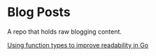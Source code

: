 # Blog Posts
A repo that holds raw blogging content.


[Using function types to improve readability in Go](https://medium.com/@vsabreu/using-function-types-to-improve-readability-in-go-4bd57cb33a2b)
